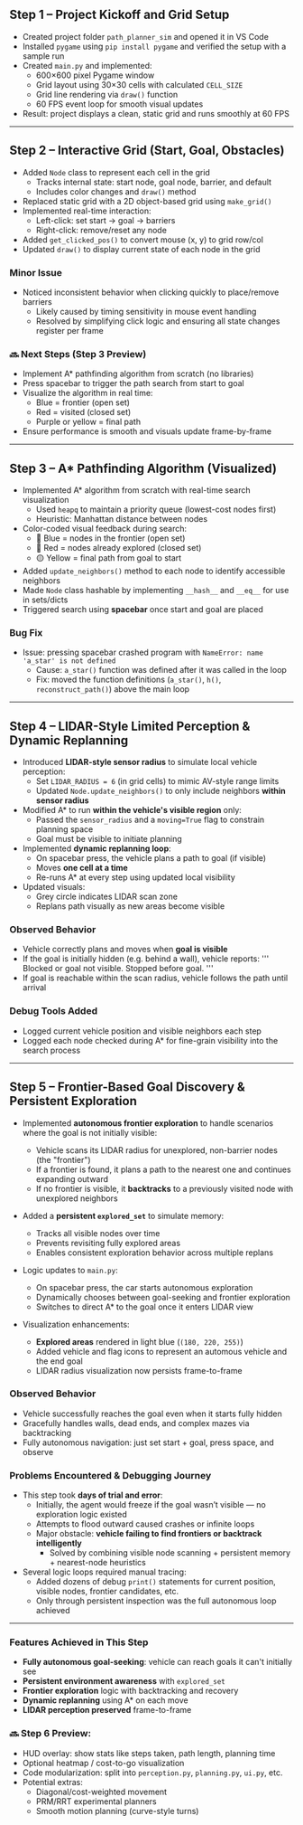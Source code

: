 ## Step 1 – Project Kickoff and Grid Setup

- Created project folder `path_planner_sim` and opened it in VS Code
- Installed `pygame` using `pip install pygame` and verified the setup with a sample run
- Created `main.py` and implemented:
  - 600×600 pixel Pygame window
  - Grid layout using 30×30 cells with calculated `CELL_SIZE`
  - Grid line rendering via `draw()` function
  - 60 FPS event loop for smooth visual updates
- Result: project displays a clean, static grid and runs smoothly at 60 FPS

---

## Step 2 – Interactive Grid (Start, Goal, Obstacles)

- Added `Node` class to represent each cell in the grid
  - Tracks internal state: start node, goal node, barrier, and default
  - Includes color changes and `draw()` method
- Replaced static grid with a 2D object-based grid using `make_grid()`
- Implemented real-time interaction:
  - Left-click: set start → goal → barriers
  - Right-click: remove/reset any node
- Added `get_clicked_pos()` to convert mouse (x, y) to grid row/col
- Updated `draw()` to display current state of each node in the grid

### Minor Issue
- Noticed inconsistent behavior when clicking quickly to place/remove barriers
  - Likely caused by timing sensitivity in mouse event handling
  - Resolved by simplifying click logic and ensuring all state changes register per frame


### 🔜 Next Steps (Step 3 Preview)

- Implement A* pathfinding algorithm from scratch (no libraries)
- Press spacebar to trigger the path search from start to goal
- Visualize the algorithm in real time:
  - Blue = frontier (open set)
  - Red = visited (closed set)
  - Purple or yellow = final path
- Ensure performance is smooth and visuals update frame-by-frame

---

## Step 3 – A* Pathfinding Algorithm (Visualized)

- Implemented A* algorithm from scratch with real-time search visualization
  - Used `heapq` to maintain a priority queue (lowest-cost nodes first)
  - Heuristic: Manhattan distance between nodes
- Color-coded visual feedback during search:
  - 🔵 Blue = nodes in the frontier (open set)
  - 🔴 Red = nodes already explored (closed set)
  - 🟡 Yellow = final path from goal to start
- Added `update_neighbors()` method to each node to identify accessible neighbors
- Made `Node` class hashable by implementing `__hash__` and `__eq__` for use in sets/dicts
- Triggered search using **spacebar** once start and goal are placed

### Bug Fix
- Issue: pressing spacebar crashed program with `NameError: name 'a_star' is not defined`
  - Cause: `a_star()` function was defined after it was called in the loop
  - Fix: moved the function definitions (`a_star()`, `h()`, `reconstruct_path()`) above the main loop


---

## Step 4 – LIDAR-Style Limited Perception & Dynamic Replanning

- Introduced **LIDAR-style sensor radius** to simulate local vehicle perception:
  - Set `LIDAR_RADIUS = 6` (in grid cells) to mimic AV-style range limits
  - Updated `Node.update_neighbors()` to only include neighbors **within sensor radius**
- Modified A* to run **within the vehicle's visible region** only:
  - Passed the `sensor_radius` and a `moving=True` flag to constrain planning space
  - Goal must be visible to initiate planning
- Implemented **dynamic replanning loop**:
  - On spacebar press, the vehicle plans a path to goal (if visible)
  - Moves **one cell at a time**
  - Re-runs A* at every step using updated local visibility
- Updated visuals:
  - Grey circle indicates LIDAR scan zone
  - Replans path visually as new areas become visible

### Observed Behavior 
- Vehicle correctly plans and moves when **goal is visible**
- If the goal is initially hidden (e.g. behind a wall), vehicle reports:
'''
Blocked or goal not visible.
Stopped before goal.
'''
- If goal is reachable within the scan radius, vehicle follows the path until arrival

### Debug Tools Added
- Logged current vehicle position and visible neighbors each step
- Logged each node checked during A* for fine-grain visibility into the search process

---

## Step 5 – Frontier-Based Goal Discovery & Persistent Exploration
- Implemented **autonomous frontier exploration** to handle scenarios where the goal is not initially visible:
  - Vehicle scans its LIDAR radius for unexplored, non-barrier nodes (the "frontier")
  - If a frontier is found, it plans a path to the nearest one and continues expanding outward
  - If no frontier is visible, it **backtracks** to a previously visited node with unexplored neighbors
- Added a **persistent `explored_set`** to simulate memory:
  - Tracks all visible nodes over time
  - Prevents revisiting fully explored areas
  - Enables consistent exploration behavior across multiple replans

- Logic updates to `main.py`:
  - On spacebar press, the car starts autonomous exploration
  - Dynamically chooses between goal-seeking and frontier exploration
  - Switches to direct A* to the goal once it enters LIDAR view

- Visualization enhancements:
  - **Explored areas** rendered in light blue (`(180, 220, 255)`)
  - Added vehicle and flag icons to represent an automous vehicle and the end goal
  - LIDAR radius visualization now persists frame-to-frame


### Observed Behavior
- Vehicle successfully reaches the goal even when it starts fully hidden
- Gracefully handles walls, dead ends, and complex mazes via backtracking
- Fully autonomous navigation: just set start + goal, press space, and observe


### Problems Encountered & Debugging Journey
- This step took **days of trial and error**:
  - Initially, the agent would freeze if the goal wasn’t visible — no exploration logic existed
  - Attempts to flood outward caused crashes or infinite loops
  - Major obstacle: **vehicle failing to find frontiers or backtrack intelligently**
    - Solved by combining visible node scanning + persistent memory + nearest-node heuristics
- Several logic loops required manual tracing:
  - Added dozens of debug `print()` statements for current position, visible nodes, frontier candidates, etc.
  - Only through persistent inspection was the full autonomous loop achieved

---

### Features Achieved in This Step
- **Fully autonomous goal-seeking**: vehicle can reach goals it can't initially see
- **Persistent environment awareness** with `explored_set`
- **Frontier exploration** logic with backtracking and recovery
- **Dynamic replanning** using A* on each move
- **LIDAR perception preserved** frame-to-frame

### 🔜 Step 6 Preview:
- HUD overlay: show stats like steps taken, path length, planning time
- Optional heatmap / cost-to-go visualization
- Code modularization: split into `perception.py`, `planning.py`, `ui.py`, etc.
- Potential extras:
  - Diagonal/cost-weighted movement
  - PRM/RRT experimental planners
  - Smooth motion planning (curve-style turns)

